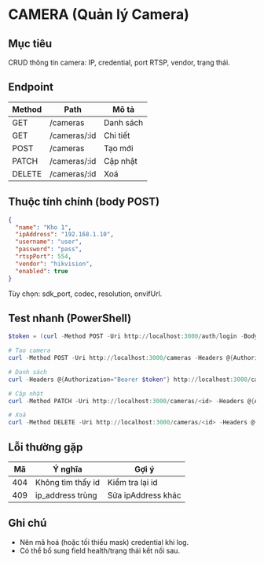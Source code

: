# CAMERA (Quản lý Camera)

## Mục tiêu
CRUD thông tin camera: IP, credential, port RTSP, vendor, trạng thái.

## Endpoint
| Method | Path | Mô tả |
|--------|------|------|
| GET | /cameras | Danh sách |
| GET | /cameras/:id | Chi tiết |
| POST | /cameras | Tạo mới |
| PATCH | /cameras/:id | Cập nhật |
| DELETE | /cameras/:id | Xoá |

## Thuộc tính chính (body POST)
```json
{
  "name": "Kho 1",
  "ipAddress": "192.168.1.10",
  "username": "user",
  "password": "pass",
  "rtspPort": 554,
  "vendor": "hikvision",
  "enabled": true
}
```
Tùy chọn: sdk_port, codec, resolution, onvifUrl.

## Test nhanh (PowerShell)
```powershell
$token = (curl -Method POST -Uri http://localhost:3000/auth/login -Body '{"username":"admin","password":"admin123"}' -ContentType 'application/json').Content | ConvertFrom-Json | Select-Object -ExpandProperty accessToken

# Tạo camera
curl -Method POST -Uri http://localhost:3000/cameras -Headers @{Authorization="Bearer $token"} -Body '{"name":"Kho 1","ipAddress":"192.168.1.10","username":"u","password":"p","rtspPort":554}' -ContentType 'application/json'

# Danh sách
curl -Headers @{Authorization="Bearer $token"} http://localhost:3000/cameras

# Cập nhật
curl -Method PATCH -Uri http://localhost:3000/cameras/<id> -Headers @{Authorization="Bearer $token"} -Body '{"enabled":false}' -ContentType 'application/json'

# Xoá
curl -Method DELETE -Uri http://localhost:3000/cameras/<id> -Headers @{Authorization="Bearer $token"}
```

## Lỗi thường gặp
| Mã | Ý nghĩa | Gợi ý |
|----|---------|-------|
| 404 | Không tìm thấy id | Kiểm tra lại id |
| 409 | ip_address trùng | Sửa ipAddress khác |

## Ghi chú
- Nên mã hoá (hoặc tối thiểu mask) credential khi log.
- Có thể bổ sung field health/trạng thái kết nối sau.
